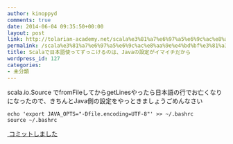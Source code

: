 ```yaml
---
author: kinoppyd
comments: true
date: 2014-06-04 09:35:50+00:00
layout: post
link: http://tolarian-academy.net/scala%e3%81%a7%e6%97%a5%e6%9c%ac%e8%aa%9e%e4%bd%bf%e3%81%a3%e3%81%a6%e3%81%9a%e3%81%a3%e3%81%93%e3%81%91%e3%82%8b%e3%81%ae%e3%81%af%e3%80%81java%e3%81%ae%e8%a8%ad%e5%ae%9a%e3%81%8c%e3%82%a4%e3%83%9e/
permalink: /scala%e3%81%a7%e6%97%a5%e6%9c%ac%e8%aa%9e%e4%bd%bf%e3%81%a3%e3%81%a6%e3%81%9a%e3%81%a3%e3%81%93%e3%81%91%e3%82%8b%e3%81%ae%e3%81%af%e3%80%81java%e3%81%ae%e8%a8%ad%e5%ae%9a%e3%81%8c%e3%82%a4%e3%83%9e
title: Scalaで日本語使ってずっこけるのは、Javaの設定がイマイチだから
wordpress_id: 127
categories:
- 未分類
---
```


scala.io.Source でfromFileしてからgetLinesやったら日本語の行でお亡くなりになったので、きちんとJava側の設定をやっときましょうごめんなさい

    
    echo 'export JAVA_OPTS="-Dfile.encoding=UTF-8"' >> ~/.bashrc
    source ~/.bashrc


[ コミットしました](https://github.com/YasuhiroKinoshita/dot_files/commit/d48810a1d05fc4e1d07e109d09f1575e4a540b54)
